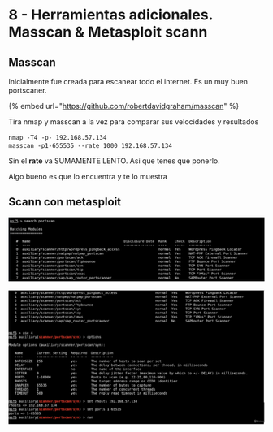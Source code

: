 # 8 - Herramientas adicionales. Masscan & Metasploit scann

## Masscan

Inicialmente fue creada para escanear todo el internet. Es un muy buen portscaner.

{% embed url="https://github.com/robertdavidgraham/masscan" %}

Tira nmap y masscan a la vez para comparar sus velocidades y resultados

```text
nmap -T4 -p- 192.168.57.134
masscan -p1-655535 --rate 1000 192.168.57.134 
```

Sin el **rate** va SUMAMENTE LENTO. Asi que tenes que ponerlo.

Algo bueno es que lo encuentra y te lo muestra

## Scann con metasploit

![](../../../.gitbook/assets/imagen%20%28225%29.png)

![](../../../.gitbook/assets/imagen%20%28222%29.png)

